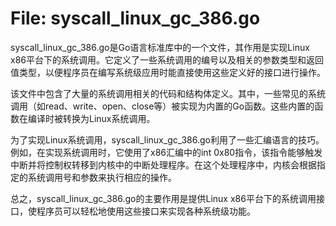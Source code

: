 # File: syscall_linux_gc_386.go

syscall_linux_gc_386.go是Go语言标准库中的一个文件，其作用是实现Linux x86平台下的系统调用。它定义了一些系统调用的编号以及相关的参数类型和返回值类型，以便程序员在编写系统级应用时能直接使用这些定义好的接口进行操作。

该文件中包含了大量的系统调用相关的代码和结构体定义。其中，一些常见的系统调用（如read、write、open、close等）被实现为内置的Go函数。这些内置的函数在编译时被转换为Linux系统调用。

为了实现Linux系统调用，syscall_linux_gc_386.go利用了一些汇编语言的技巧。例如，在实现系统调用时，它使用了x86汇编中的int 0x80指令，该指令能够触发中断并将控制权转移到内核中的中断处理程序。在这个处理程序中，内核会根据指定的系统调用号和参数来执行相应的操作。

总之，syscall_linux_gc_386.go的主要作用是提供Linux x86平台下的系统调用接口，使程序员可以轻松地使用这些接口来实现各种系统级功能。

